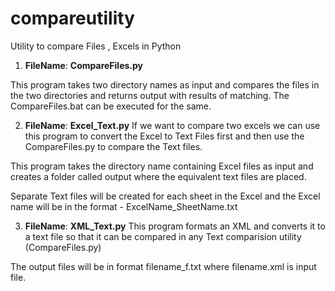 # compareutility
Utility to compare Files , Excels in Python

1. **FileName**: **CompareFiles.py**

This program takes two directory names as input and compares the files in the two directories and returns output with results of matching.
The CompareFiles.bat can be executed for the same.

2. **FileName**: **Excel_Text.py**
  If we want to compare two excels we can use this program to convert the Excel to Text Files first and then use the CompareFiles.py to compare the Text files.
  
  This program takes the directory name containing Excel files as input and creates a folder called output where the equivalent text files are placed.
  
  Separate Text files will be created for each sheet in the Excel and the Excel name will be in the format - ExcelName_SheetName.txt
  
3. **FileName**: **XML_Text.py**
  This program formats an XML and converts it to a text file so that it can be compared in any Text comparision utility (CompareFiles.py) 
  
  The output files will be in format filename_f.txt where filename.xml is input file.
  
  
  
